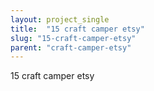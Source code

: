 ```yaml
---
layout: project_single
title:  "15 craft camper etsy"
slug: "15-craft-camper-etsy"
parent: "craft-camper-etsy"
---
```

15 craft camper etsy